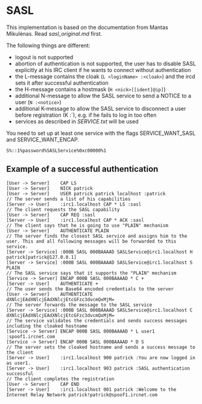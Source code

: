 # SASL
This implementation is based on the documentation from Mantas Mikulėnas. Read *sasl_original.md* first.

The following things are different:
* logout is not supported
* abortion of authentication is not supported, the user has to disable SASL explicitly at his IRC client if he wants to connect without authentication
* the L-message contains the cloak (`L <loginName> :<cloak>`) and the ircd sets it after successful authentication
* the H-message contains a hostmask (`H <nick>[[ident]@ip]`)
* additional N-message to allow the SASL service to send a NOTICE to a user (`N :<notice>`)
* additional K-message to allow the SASL service to disconnect a user before registration (K :<reason>`), e.g. if he fails to log in too often
* services as described in *SERVICE.txt* will be used

You need to set up at least one service with the flags SERVICE_WANT_SASL and SERVICE_WANT_ENCAP.

    S%::1%password%SASLService%0xc00000%1

## Example of a successful authentication


    [User -> Server]    CAP LS
    [User -> Server]    NICK patrick
    [User -> Server]    USER patrick patrick localhost :patrick
    // The server sends a list of his capabilities
    [Server -> User]    :irc1.localhost CAP * LS :sasl
    // The client requests the SASL capability
    [User -> Server]    CAP REQ :sasl
    [Server -> User]    :irc1.localhost CAP * ACK :sasl
    // The client says that he is going to use "PLAIN" mechanism
    [User -> Server]    AUTHENTICATE PLAIN
    // The server finds the closest SASL service and assigns him to the user. This and all following messages will be forwarded to this service.
    [Server -> Service] :000B SASL 000BAAAAD SASLService@irc1.localhost H patrick[patrick@127.0.0.1]
    [Server -> Service] :000B SASL 000BAAAAD SASLService@irc1.localhost S PLAIN
    // The SASL service says that it supports the "PLAIN" mechanism
    [Service -> Server] ENCAP 000B SASL 000BAAAAD * C +
    [Server -> User]    AUTHENTICATE +
    // The user sends the Base64 encoded credentials to the server
    [User -> Server]    AUTHENTICATE dXNlcjEAdXNlcjEAdXNlcjEtcGFzc3dvcmQxMjM=
    // The server forwards the message to the SASL service
    [Server -> Service] :000B SASL 000BAAAAD SASLService@irc1.localhost C dXNlcjEAdXNlcjEAdXNlcjEtcGFzc3dvcmQxMjM=
    // The service validates the credentials and sends success messages including the cloaked hostname
    [Service -> Server] ENCAP 000B SASL 000BAAAAD * L user1 :spoof1.ircnet.com
    [Service -> Server] ENCAP 000B SASL 000BAAAAD * D S
    // The server sets the cloaked hostname and sends a success message to the client
    [Server -> User]    :irc1.localhost 900 patrick :You are now logged in as user1.
    [Server -> User]    :irc1.localhost 903 patrick :SASL authentication successful
    // The client completes the registration
    [User -> Server]    CAP END
    [Server -> User]    :irc1.localhost 001 patrick :Welcome to the Internet Relay Network patrick!patrick@spoof1.ircnet.com

